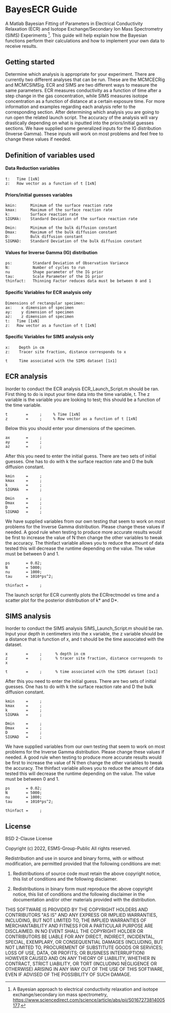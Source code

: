 # BayesECR Guide
A Matlab Bayesian Fitting of Parameters in Electrical Conductivity Relaxation (ECR) and Isotope Exchange/Secondary Ion Mass Spectrometry (SIMS) Experiments [^1].
This guide will help explain how the Bayesian functions perform their calculations and how to implement your own data to receive results.

## Getting started
Determine which analysis is appropriate for your experiment. There are currently two different analyses that can be run. These are the MCMCECRig and MCMCSIMSig. ECR and SIMS are two different ways to measure the same parameters. ECR measures conductivity as a function of time after a step change in the gas concentration, while SIMS measures isotope concentration as a function of distance at a certain exposure time. For more information and examples regarding each analysis refer to the corresponding section. After determining which analysis you are going to run open the related launch script. The accuracy of the analysis will vary drastically depending on what is inputted into the priors/initial guesses sections. We have supplied some generalized inputs for the IG distribution (Inverse Gamma). These inputs will work on most problems and feel free to change these values if needed.

## Definition of variables used
#### Data Reduction variables
```
t:   Time [1xN]
z:   Row vector as a function of t [1xN]
```

#### Priors/initial guesses variables
```
kmin:      Minimum of the surface reaction rate
kmax:      Maximum of the surface reaction rate
k:         Surface reaction rate
SIGMAk:    Standard Deviation of the surface reaction rate

Dmin:      Minimum of the bulk diffusion constant
Dmax:      Maximum of the bulk diffusion constant
D:         Bulk diffusion constant
SIGMAD:    Standard Deviation of the bulk diffusion constant
```

#### Values for Inverse Gamma (IG) distribution
```
ps:         Standard Deviation of Observation Variance
N:          Number of cycles to run
nu          Shape parameter of the IG prior
tau:        Scale Parameter of the IG prior
thinfact:   Thinning Factor reduces data must be between 0 and 1
```
#### Specific Variables for ECR analysis only
```
Dimensions of rectangular specimen:
ax:    x dimension of specimen
ay:    y dimension of specimen
az:    z dimension of specimen
t:   Time [1xN]
z:   Row vector as a function of t [1xN]
```

#### Specific Variables for SIMS analysis only
```
x:    Depth in cm
z:    Tracer site fraction, distance corresponds to x

t     Time associated with the SIMS dataset [1x1]
```


## ECR analysis
Inorder to conduct the ECR analysis ECR_Launch_Script.m should be ran. First thing to do is input your time data into the time variable, t. The z variable is the variable you are looking to test; this should be a function of the time variable.
```
t        =     ;     % Time [1xN]
z        =     ;     % Row vector as a function of t [1xN]
```
Below this you should enter your dimensions of the specimen.
```
ax       =     ;
ay       =     ;
az       =     ;
```
After this you need to enter the initial guess. There are two sets of initial guesses. One has to do with k the surface reaction rate and D the bulk diffusion constant.
```
kmin     =     ;
kmax     =     ;
k        =     ;
SIGMAk   =     ;

Dmin     =     ;
Dmax     =     ;
D        =     ;
SIGMAD   =     ;
```
We have supplied variables from our own testing that seem to work on most problems for the Inverse Gamma distribution. Please change these values if needed.
A good rule when testing to produce more accurate results would be first to increase the value of N then change the other variables to tweak the accuracy. The thinfact variable allows you to reduce the amount of data tested this will decrease the runtime depending on the value. The value must be between 0 and 1.
```
ps       = 0.02;        
N        = 5000;        
nu       = 1000;        
tau      = 1010*ps^2;   

thinfact =     ;
```

The launch script for ECR currently plots the ECRrectmodel vs time and a scatter plot for the posterior distribution of k*  and D*. 

## SIMS analysis
Inorder to conduct the SIMS analysis SIMS_Launch_Script.m should be ran. Input your depth in centimeters into the x variable, the z variable should be a distance that is function of x, and t should be the time associated with the dataset.
```
x        =     ;      % depth in cm
z        =     ;      % tracer site fraction, distance corresponds to x

t        =     ;      % time associated with the SIMS dataset [1x1]
```


After this you need to enter the initial guess. There are two sets of initial guesses. One has to do with k the surface reaction rate and D the bulk diffusion constant.
```
kmin     =     ;
kmax     =     ;
k        =     ;
SIGMAk   =     ;

Dmin     =     ;
Dmax     =     ;
D        =     ;
SIGMAD   =     ;
```
We have supplied variables from our own testing that seem to work on most problems for the Inverse Gamma distribution. Please change these values if needed.
A good rule when testing to produce more accurate results would be first to increase the value of N then change the other variables to tweak the accuracy. The thinfact variable allows you to reduce the amount of data tested this will decrease the runtime depending on the value. The value must be between 0 and 1.
```
ps       = 0.02;        
N        = 5000;        
nu       = 1000;        
tau      = 1010*ps^2;   

thinfact =     ;
```




## License

BSD 2-Clause License

Copyright (c) 2022, ESMS-Group-Public
All rights reserved.

Redistribution and use in source and binary forms, with or without
modification, are permitted provided that the following conditions are met:

1. Redistributions of source code must retain the above copyright notice, this
   list of conditions and the following disclaimer.

2. Redistributions in binary form must reproduce the above copyright notice,
   this list of conditions and the following disclaimer in the documentation
   and/or other materials provided with the distribution.

THIS SOFTWARE IS PROVIDED BY THE COPYRIGHT HOLDERS AND CONTRIBUTORS "AS IS"
AND ANY EXPRESS OR IMPLIED WARRANTIES, INCLUDING, BUT NOT LIMITED TO, THE
IMPLIED WARRANTIES OF MERCHANTABILITY AND FITNESS FOR A PARTICULAR PURPOSE ARE
DISCLAIMED. IN NO EVENT SHALL THE COPYRIGHT HOLDER OR CONTRIBUTORS BE LIABLE
FOR ANY DIRECT, INDIRECT, INCIDENTAL, SPECIAL, EXEMPLARY, OR CONSEQUENTIAL
DAMAGES (INCLUDING, BUT NOT LIMITED TO, PROCUREMENT OF SUBSTITUTE GOODS OR
SERVICES; LOSS OF USE, DATA, OR PROFITS; OR BUSINESS INTERRUPTION) HOWEVER
CAUSED AND ON ANY THEORY OF LIABILITY, WHETHER IN CONTRACT, STRICT LIABILITY,
OR TORT (INCLUDING NEGLIGENCE OR OTHERWISE) ARISING IN ANY WAY OUT OF THE USE
OF THIS SOFTWARE, EVEN IF ADVISED OF THE POSSIBILITY OF SUCH DAMAGE.

[^1]: A Bayesian approach to electrical conductivity relaxation and isotope exchange/secondary ion mass spectrometry, https://www.sciencedirect.com/science/article/abs/pii/S0167273814005177.

